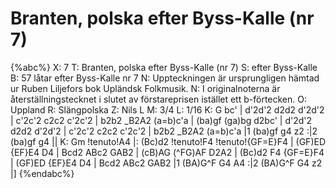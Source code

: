# Branten, polska efter Byss-Kalle (nr 7)

{%abc%}
X: 7
T: Branten, polska efter Byss-Kalle (nr 7)
S: efter Byss-Kalle
B: 57 låtar efter Byss-Kalle nr 7
N: Uppteckningen är ursprungligen hämtad ur Ruben Liljefors bok Upländsk Folkmusik.
N: I originalnoterna är återställningstecknet i slutet av förstareprisen istället ett b-förtecken.
O: Uppland
R: Slängpolska
Z: Nils L
M: 3/4
L: 1/16
K: G
bc' | d'2d'2 d2d2 d'2d'2 | c'2c'2 c2c2 c'2c'2 | b2b2 _B2A2 (a=b)c'a | (ba)gf (ga)bg d2bc' | 
      d'2d'2 d2d2 d'2d'2 | c'2c'2 c2c2 c'2c'2 | b2b2 _B2A2 (a=b)c'a |1 (ba)gf g4 z2 :|2 (ba)gf g4 ||
K: Gm
!tenuto!A4 |: (Bc)d2 !tenuto!F4 !tenuto!{GF=E}F4 | (GF)ED {EF}E4 D4 | Bcd2 ABc2 GAB2 | (cB)AG (^FG)AF D2A2 | 
             (Bc)d2         F4         {GF=E}F4 | (GF)ED {EF}E4 D4 | Bcd2 ABc2 GAB2 |1 (BA)G^F G4 A4 :|2 (BA)G^F G4 z2 |]
{%endabc%}

